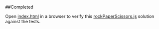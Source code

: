 ##Completed

Open [index.html](index.html) in a browser
to verify this [rockPaperScissors.js](rockPaperScissors.js) solution against the tests.
